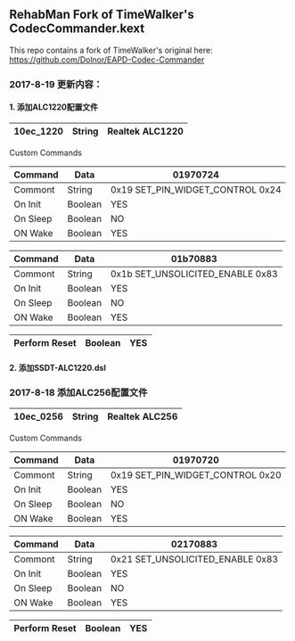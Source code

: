 ## RehabMan Fork of TimeWalker's CodecCommander.kext

This repo contains a fork of TimeWalker's original here: https://github.com/Dolnor/EAPD-Codec-Commander


### 2017-8-19 更新内容：
#### 1. 添加ALC1220配置文件
| 10ec_1220 | String | Realtek ALC1220 |
| --- | --- | --- |

Custom Commands

| Command | Data | 01970724 |
| --- | --- | --- |
|Commont|String|0x19 SET_PIN_WIDGET_CONTROL 0x24|
|On Init|Boolean|YES|
|On Sleep|Boolean|NO|
|ON Wake|Boolean|YES|

| Command | Data | 01b70883 |
| --- | --- | --- |
|Commont|String|0x1b SET_UNSOLICITED_ENABLE 0x83|
|On Init|Boolean|YES|
|On Sleep|Boolean|NO|
|ON Wake|Boolean|YES|

| Perform Reset | Boolean | YES |
| --- | --- | --- |

#### 2. 添加SSDT-ALC1220.dsl

### 2017-8-18 添加ALC256配置文件
| 10ec_0256 | String | Realtek ALC256 |
| --- | --- | --- |

Custom Commands

| Command | Data | 01970720 |
| --- | --- | --- |
|Commont|String|0x19 SET_PIN_WIDGET_CONTROL 0x20|
|On Init|Boolean|YES|
|On Sleep|Boolean|NO|
|ON Wake|Boolean|YES|

| Command | Data | 02170883 |
| --- | --- | --- |
|Commont|String|0x21 SET_UNSOLICITED_ENABLE 0x83|
|On Init|Boolean|YES|
|On Sleep|Boolean|NO|
|ON Wake|Boolean|YES|

| Perform Reset | Boolean | YES |
| --- | --- | --- |



